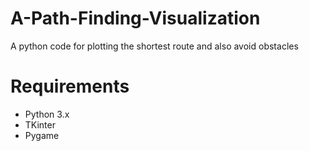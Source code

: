 # A-Path-Finding-Visualization
A python code for plotting the shortest route and also avoid obstacles
# Requirements
- Python 3.x
- TKinter
- Pygame

